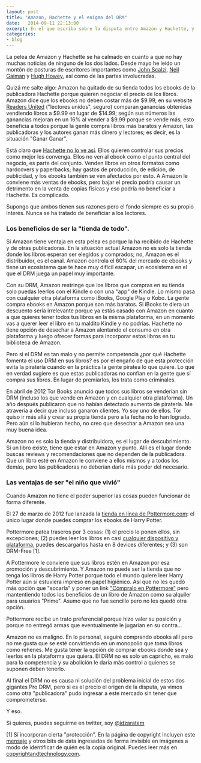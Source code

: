 ```yaml
---
layout: post
title: "Amazon, Hachette y el enigma del DRM"
date:   2014-09-11 22:13:00
excerpt: En el que escribo sobre la disputa entre Amazon y Hachette, y cómo el DRM es un arma que pudo haber jugado en contra de alguien.
categories:
- blog
---
```


La pelea de Amazon y Hachette se ha calmado en cuanto a que no hay muchas noticias de ninguno de los dos lados. Desde mayo he leído un montón de posturas de escritores importantes como [John Scalzi][lnk-scalzi], [Neil Gaiman][lnk-gaiman] y [Hugh Howey][lnk-howey], así como de las partes involucradas.

Quizá me salte algo: Amazon ha quitado de su tienda todos los ebooks de la publicadora Hachette porque quieren negociar el precio de los libros. Amazon dice que los ebooks no deben costar más de $9.99, en su website [Readers United][lnk-readers] ("lectores unidos", seguro) comparan ganancias obtenidas vendiendo libros a $9.99 en lugar de $14.99; según sus números las ganancias mejoran en un 16% al vender a $9.99 porque se vende más, esto beneficia a todos porque la gente compra libros más baratos y Amazon, las publicadoras y los autores ganan más dinero y lectores; es decir, es la situación "Ganar Ganar".

Está claro que [Hachette no lo ve así][lnk-hachetteCEO]. Ellos quieren controlar sus precios como mejor les convenga. Ellos no ven al ebook como el punto central del negocio, es parte del conjunto. Venden libros en otros formatos como hardcovers y paperbacks; hay gastos de producción, de edición, de publicidad, y los ebooks también se ven afectados por esto. A Amazon le conviene más ventas de ebooks, pero bajar el precio podría causar un detrimento en la venta de copias físicas y eso podría no beneficiar a Hachette. Es complicado.

Supongo que ambos tienen sus razones pero el fondo siempre es su propio interés. Nunca se ha tratado de beneficiar a los lectores.

### Los beneficios de ser la "tienda de todo".

Si Amazon tiene ventaja en esta pelea es porque la ha recibido de Hachette y de otras publicadoras. En la situación actual Amazon no es solo la tienda donde los libros esperan ser elegidos y comprados; no, Amazon es el distribuidor, es el canal. Amazon controla el 60% del mercado de ebooks y tiene un ecosistema que te hace muy difícil escapar, un ecosistema en el que el DRM juega un papel muy importante.

Con su DRM, Amazon restringe que los libros que compras en su tienda solo puedas leerlos con el Kindle o con una "app" de Kindle. Lo mismo pasa con cualquier otra plataforma como iBooks, Google Play o Kobo. La gente compra ebooks en Amazon porque son más baratos. Si iBooks te diera un descuento sería irrelevante porque ya estás casado con Amazon en cuanto a que quieres tener todos tus libros en la misma plataforma, en un momento vas a querer leer el libro en tu maldito Kindle y no podrías. Hachette no tiene opción de desechar a Amazon alentando el consumo en otra plataforma y luego ofrecer formas para incorporar estos libros en tu biblioteca de Amazon.

Pero si el DRM es tan malo y no permite competencia ¿por qué Hachette fomenta el uso DRM en sus libros? es por el engaño de que esta protección evita la piratería cuando en la práctica la gente piratea lo que quiere. Lo que en verdad sugiere es que estas publicadoras no confían en la gente que sí compra sus libros. En lugar de premiarlos, los trata como criminales. 

En abril de 2012 Tor Books anunció que todos sus libros se venderían sin DRM (incluso los que vende en Amazon y en cualquier otra plataforma). Un año después publicaron que no habían detectado aumento de piratería. Me atravería a decir que incluso ganaron clientes. Yo soy uno de ellos. Tor quiso ir más allá y crear su propia tienda pero a la fecha no lo han logrado. Pero aún si lo hubieran hecho, no creo que desechar a Amazon sea una muy buena idea.

Amazon no es solo la tienda y distribuidora, es el lugar de descubrimiento. Si un libro existe, tiene que estar en Amazon y punto. Allí es el lugar donde buscas reviews y recomendaciones que no dependen de la publicadora. Que un libro esté en Amazon le conviene a ellos mismos y a todos los demás, pero las publicadoras no deberían darle más poder del necesario.


### Las ventajas de ser "el niño que vivió"

Cuando Amazon no tiene el poder superior las cosas pueden funcionar de forma diferente. 

El 27 de marzo de 2012 fue lanzada la [tienda en línea de Pottermore.com][lnk-pottermore]: el único lugar donde puedes comprar los ebooks de Harry Potter.

Pottermore patea traseros por 3 cosas: (1) el precio lo ponen ellos, sin excepciones; (2) puedes leer los libros en casi [cualquier dispositivo y plataforma][lnk-pottermore-faq], puedes descargarlos hasta en 8 devices diferentes; y (3) son DRM-Free [1].

A Pottermore le conviene que sus libros estén en Amazon por esa promoción y descubrimiento. Y Amazon no puede ser la tienda que no tenga los libros de Harry Potter porque todo el mundo quiere leer Harry Potter aún si estuviera impreso en papel higiénico. Así que no les quedó más opción que "socarla" y poner un link ["Cómpralo en Pottermore"][lnk-amazon-potter] pero mantentiendo todos los beneficios de un libro de Amazon como su alquiler para usuarios "Prime". Asumo que no fue sencillo pero no les quedó otra opción.

Pottermore recibe un trato preferencial porque hizo valer su posición y porque no entregó armas que eventualmente le jugarían en su contra...

Amazon no es maligno. En lo personal, seguiré comprando ebooks allí pero no me gusta que se esté convirtiendo en un monopolio que toma libros como rehenes. Me gusta tener la opción de comprar ebooks donde sea y leerlos en la plataforma que quiera. El DRM no es solo un capricho, es malo para la competencia y su abolición le daría más control a quienes se suponen deben tenerlo.

Al final el DRM no es causa ni solución del problema inicial de estos dos gigantes Pro DRM, pero si es el precio el origen de la disputa, ya vimos como otra "publicadora" pudo ingresar a este mercado sin tener que comprometerse.

Y eso.

Si quieres, puedes seguirme en twitter, soy [@jdzaratem](https://twitter.com/jdzaratem)


[1] Sí incorporan cierta "protección". En la página de copyright incluyen este [mensaje][lnk-watermark] y otros bits de data ingresados de forma invisible en imágenes a modo de identificar de quién es la copia original. Puedes leer más en [copyrightandtechnology.com][lnk-copy].

[lnk-scalzi]:http://whatever.scalzi.com/2014/08/09/amazon-gets-increasingly-nervous/
[lnk-gaiman]:http://neil-gaiman.tumblr.com/post/94259234606/hi-mr-gaiman-mr-neil-gaiman-mr-neil-there-needs
[lnk-howey]:http://www.hughhowey.com/amazon-and-hachette-go-to-war/
[lnk-readers]: http://readersunited.com/
[lnk-hachetteCEO]: http://www.digitalbookworld.com/2014/hachette-ceos-response-to-amazon-advocate-emails-why-we-price-books-the-way-we-do/
[lnk-pottermore]:https://shop.pottermore.com
[lnk-pottermore-faq]: https://shop.pottermore.com/es_ES/faq-compatibledevices
[lnk-amazon-potter]:http://amzn.to/WQGbgR
[lnk-watermark]:http://2.bp.blogspot.com/-Pjb1YHZyzEM/T3OC3p8Wx4I/AAAAAAAAC-M/yWcZY2auNuI/s1600/Watermark_screen_cap.JPG
[lnk-copy]:http://copyrightandtechnology.com/2012/04/08/the-harry-potter-watermarking-experiment/ 
